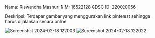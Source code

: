 Nama: Riswandha Mashuri
NIM: 16522128
GDSC ID: 220020056

Deskripsi:
Terdapar gambar yang menggunakan link pinterest sehingga harus dijalankan secara online

![Screenshot 2024-02-18 122003](https://github.com/zen87-byte/Intro-to-Frontend-Basic-Layouting/assets/109773467/eb179645-3560-45fd-a886-43b1ffd6d9d1)
![Screenshot 2024-02-18 122022](https://github.com/zen87-byte/Intro-to-Frontend-Basic-Layouting/assets/109773467/2ca0f784-db43-4ee0-bf39-fa9ef1994fb2)
